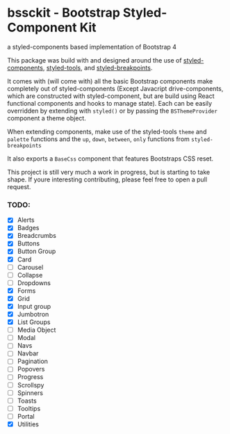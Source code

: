 # bssckit - Bootstrap Styled-Component Kit

a styled-components based implementation of Bootstrap 4

This package was build with and designed around the use of [styled-components](https://www.npmjs.com/package/styled-components), [styled-tools](https://www.npmjs.com/package/styled-tools), and [styled-breakpoints](https://www.npmjs.com/package/styled-breakpoints).

It comes with (will come with) all the basic Bootstrap components make completely out of styled-components (Except Javacript drive-components, which are constructed with styled-component, but are build using React functional components and hooks to manage state). Each can be easily overridden by extending with `styled()` or by passing the `BSThemeProvider` component a theme object.

When extending components, make use of the styled-tools `theme` and `palette` functions and the `up`, `down`, `between`, `only` functions from `styled-breakpoints`

It also exports a `BaseCss` component that features Bootstraps CSS reset.

This project is still very much a work in progress, but is starting to take shape. If youre interesting contributing, please feel free to open a pull request.

### TODO:

- [x] Alerts
- [x] Badges
- [x] Breadcrumbs
- [x] Buttons
- [x] Button Group
- [x] Card
- [ ] Carousel
- [ ] Collapse
- [ ] Dropdowns
- [x] Forms
- [x] Grid
- [x] Input group
- [x] Jumbotron
- [x] List Groups
- [ ] Media Object
- [ ] Modal
- [ ] Navs
- [ ] Navbar
- [ ] Pagination
- [ ] Popovers
- [ ] Progress
- [ ] Scrollspy
- [ ] Spinners
- [ ] Toasts
- [ ] Tooltips
- [ ] Portal
- [x] Utilities
